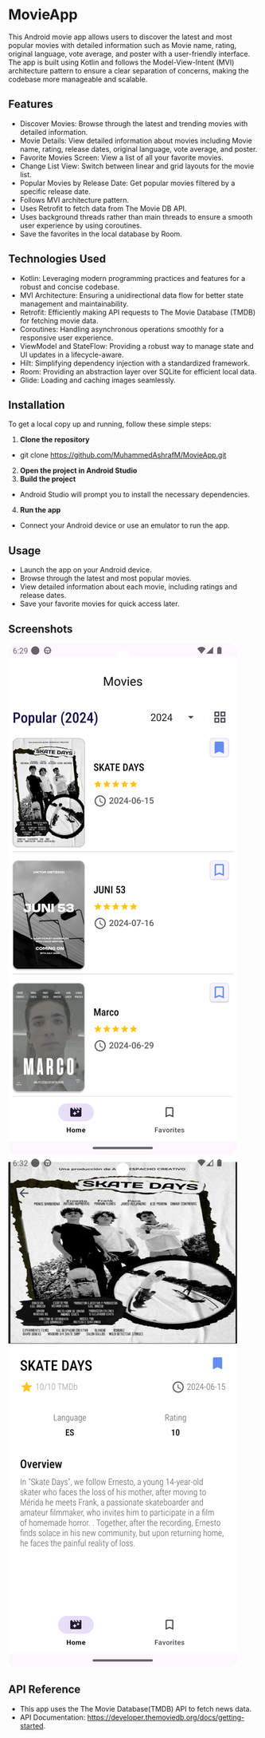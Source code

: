 
# MovieApp

This Android movie app allows users to discover the latest and most popular movies with detailed information such as Movie name, rating, original language, vote average, and poster with a user-friendly interface. The app is built using Kotlin and follows the Model-View-Intent (MVI) architecture pattern to ensure a clear separation of concerns, making the codebase more manageable and scalable.

## Features

- Discover Movies: Browse through the latest and trending movies with detailed information.
- Movie Details: View detailed information about movies including Movie name, rating, release dates, original language, vote average, and poster.
- Favorite Movies Screen: View a list of all your favorite movies.
- Change List View: Switch between linear and grid layouts for the movie list.
- Popular Movies by Release Date: Get popular movies filtered by a specific release date.
- Follows MVI architecture pattern.
- Uses Retrofit to fetch data from The Movie DB API.
- Uses background threads rather than main threads to ensure a smooth user experience by using coroutines.
- Save the favorites in the local database by Room.


## Technologies Used
- Kotlin: Leveraging modern programming practices and features for a robust and concise codebase.
- MVI Architecture: Ensuring a unidirectional data flow for better state management and maintainability.
- Retrofit: Efficiently making API requests to The Movie Database (TMDB) for fetching movie data.
- Coroutines: Handling asynchronous operations smoothly for a responsive user experience.
- ViewModel and StateFlow: Providing a robust way to manage state and UI updates in a lifecycle-aware.
- Hilt: Simplifying dependency injection with a standardized framework.
- Room: Providing an abstraction layer over SQLite for efficient local data.
- Glide: Loading and caching images seamlessly.


## Installation

To get a local copy up and running, follow these simple steps:

1. **Clone the repository**
- git clone https://github.com/MuhammedAshrafM/MovieApp.git
2. **Open the project in Android Studio**
3. **Build the project**
- Android Studio will prompt you to install the necessary dependencies.
4. **Run the app**
- Connect your Android device or use an emulator to run the app.

    
## Usage
- Launch the app on your Android device.
- Browse through the latest and most popular movies.
- View detailed information about each movie, including ratings and release dates.
- Save your favorite movies for quick access later.



## Screenshots
![Image Alt](https://github.com/MuhammedAshrafM/MovieApp/blob/main/Screenshot_20240727_183002.png?raw=true)
![Image Alt](https://github.com/MuhammedAshrafM/MovieApp/blob/main/Screenshot_20240727_183219.png?raw=true)

## API Reference

- This app uses the The Movie Database(TMDB) API to fetch news data. 
- API Documentation:
    https://developer.themoviedb.org/docs/getting-started.
